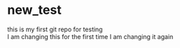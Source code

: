 # new_test
this is my first git repo for testing
<br>
I am changing this for the first time
I am changing it again
